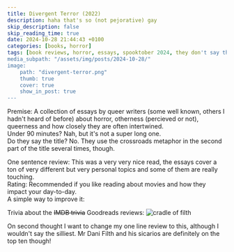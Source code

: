 ```yaml
---
title: Divergent Terror (2022)
description: haha that's so (not pejorative) gay
skip_description: false
skip_reading_time: true
date: 2024-10-28 21:44:43 +0100
categories: [books, horror]
tags: [book reviews, horror, essays, spooktober 2024, they don't say the title]
media_subpath: "/assets/img/posts/2024-10-28/"
image:
    path: "divergent-terror.png"
    thumb: true
    cover: true
    show_in_post: true
---
```

<span class="reviewsection">Premise:</span> A collection of essays by queer writers (some well known, others I hadn't heard of before) about horror, otherness (percieved or not), queerness and how closely they are often intertwined.<br/>
<span class="reviewsection">Under 90 minutes?</span> Nah, but it's not a super long one.<br/>
<span class="reviewsection">Do they say the title?</span> No. They use the crossroads metaphor in the second part of the title several times, though.

<span class="reviewsection">One sentence review:</span> This was a very very nice read, the essays cover a ton of very different but very personal topics and some of them are really touching.<br/>
<span class="reviewsection">Rating:</span> Recommended if you like reading about movies and how they impact your day-to-day.<br/>
<span class="reviewsection">A simple way to improve it:</span>

<span class="reviewsection">Trivia about the ~~IMDB trivia~~ Goodreads reviews:</span>
![cradle of filth](divergent-terror-review.png)

On second thought I want to change my one line review to this, although I wouldn't say the silliest. Mr Dani Filth and his sicarios are definitely on the top ten though!
